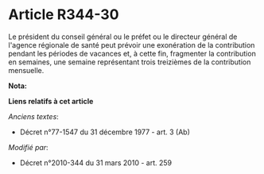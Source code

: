 # Article R344-30

Le président du conseil général ou le préfet ou le directeur général de l'agence régionale de santé peut prévoir une
exonération de la contribution pendant les périodes de vacances et, à cette fin, fragmenter la contribution en semaines, une
semaine représentant trois treizièmes de la contribution mensuelle.

**Nota:**



**Liens relatifs à cet article**

_Anciens textes_:

  - Décret n°77-1547 du 31 décembre 1977 - art. 3 (Ab)

_Modifié par_:

  - Décret n°2010-344 du 31 mars 2010 - art. 259
